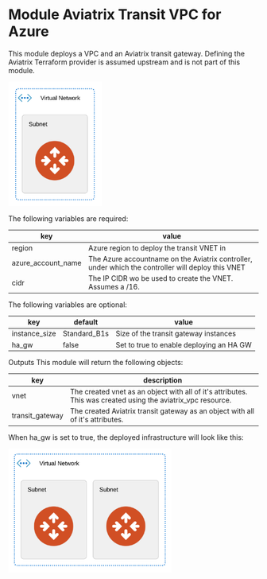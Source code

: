 # Module Aviatrix Transit VPC for Azure

This module deploys a VPC and an Aviatrix transit gateway. Defining the Aviatrix Terraform provider is assumed upstream and is not part of this module.

<img src="images/module-aviatrix-transit-vpc-for-azure.png"  height="250">

The following variables are required:

key | value
--- | ---
region | Azure region to deploy the transit VNET in
azure_account_name | The Azure accountname on the Aviatrix controller, under which the controller will deploy this VNET
cidr | The IP CIDR wo be used to create the VNET. Assumes a /16.

The following variables are optional:

key | default | value
--- | --- | ---
instance_size | Standard_B1s | Size of the transit gateway instances
ha_gw | false | Set to true to enable deploying an HA GW

Outputs
This module will return the following objects:

key | description
--- | ---
vnet | The created vnet as an object with all of it's attributes. This was created using the aviatrix_vpc resource.
transit_gateway | The created Aviatrix transit gateway as an object with all of it's attributes.

When ha_gw is set to true, the deployed infrastructure will look like this:

<img src="images/module-aviatrix-transit-vpc-for-azure-ha.png"  height="250">